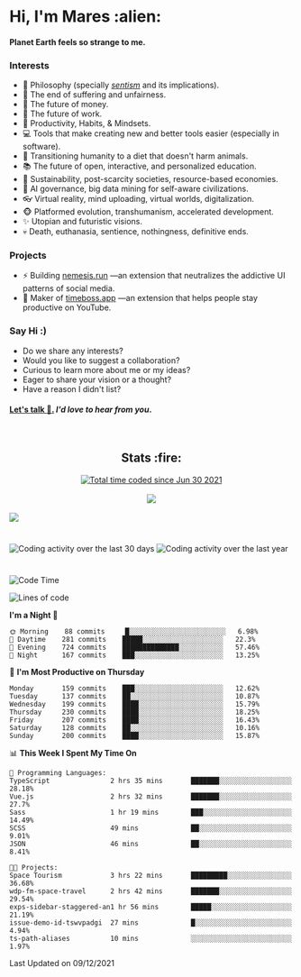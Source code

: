 <h1>Hi, I'm Mares :alien:</h1>

#### Planet Earth feels so strange to me.

### **Interests**

- 🌊 Philosophy (specially [_sentism_][sentismmedium] and its implications).
- 🎯 The end of suffering and unfairness.
- 💸 The future of money.
- 💼 The future of work.
- 🧠 Productivity, Habits, & Mindsets.
- 💻 Tools that make creating new and better tools easier (especially in software).
- 🥗 Transitioning humanity to a diet that doesn't harm animals.
- 📚 The future of open, interactive, and personalized education.
- 🌱 Sustainability, post-scarcity societies, resource-based economies.
- 🤖 AI governance, big data mining for self-aware civilizations.
- 👓 Virtual reality, mind uploading, virtual worlds, digitalization.
- 🐵 Platformed evolution, transhumanism, accelerated development.
- ✨ Utopian and futuristic visions.
- 💀 Death, euthanasia, sentience, nothingness, definitive ends.


### **Projects**

- ⚡ Building [nemesis.run](https://nemesis.run) —an extension that neutralizes the addictive UI patterns of social media.
- 💎 Maker of [timeboss.app](https://timeboss.app) —an extension that helps people stay productive on YouTube.


### **Say Hi :)**

- Do we share any interests?
- Would you like to suggest a collaboration?
- Curious to learn more about me or my ideas?
- Eager to share your vision or a thought?
- Have a reason I didn't list?

#### [Let's talk :wave:.](mailto:mareszhar@gmail.com) _I'd love to hear from you_.

[sentismmedium]: https://medium.com/@mareszhar/born-a-prisoner-a-reflection-about-life-its-struggles-and-a-plan-to-escape-d8566ce9b026

<br>

<h2 align="center">Stats :fire:</h2>

<div align="center">
  <a href="https://wakatime.com/@cfdc0e0d-4860-4b62-9ff0-cb659185525e">
    <img src="https://wakatime.com/badge/user/cfdc0e0d-4860-4b62-9ff0-cb659185525e.svg" alt="Total time coded since Jun 30 2021" />
  </a>
</div>

<br>

<div align="center">
  <img src="https://github-readme-streak-stats.herokuapp.com?user=mareszhar&theme=black-ice&hide_border=true&stroke=FFFFFF15&ring=DF8FFE&fire=DF8FFE&currStreakLabel=DF8FFE&background=1A232A&currStreakNum=86FFAB&dates=B1AAB3FF">
</div>

<!-- Add or remove this: &dates=B1AAB3FF at the end of the streak stats URL if they get bugged and aren't updating -->

<br>

<img src="https://activity-graph.herokuapp.com/graph?username=mareszhar&theme=nord&bg_color=00000000&color=979797&line=DF8FFE&point=00000000&area=true&hide_border=true">

<br>

<h1></h1>

<img src="https://wakatime.com/share/@mares/5df0ff02-9c79-41b4-b540-51dc9c65a57b.svg" alt="Coding activity over the last 30 days" />
<img src="https://wakatime.com/share/@mares/ea89ba71-f374-40af-930c-e0655909fe37.svg" alt="Coding activity over the last year" />

<h1></h1>

<!--START_SECTION:waka-->
![Code Time](http://img.shields.io/badge/Code%20Time-367%20hrs%2015%20mins-blue)

![Lines of code](https://img.shields.io/badge/From%20Hello%20World%20I%27ve%20Written-116%20Thousand%20lines%20of%20code-blue)

**I'm a Night 🦉** 

```text
🌞 Morning    88 commits     █░░░░░░░░░░░░░░░░░░░░░░░░   6.98% 
🌆 Daytime    281 commits    █████░░░░░░░░░░░░░░░░░░░░   22.3% 
🌃 Evening    724 commits    ██████████████░░░░░░░░░░░   57.46% 
🌙 Night      167 commits    ███░░░░░░░░░░░░░░░░░░░░░░   13.25%

```
📅 **I'm Most Productive on Thursday** 

```text
Monday       159 commits    ███░░░░░░░░░░░░░░░░░░░░░░   12.62% 
Tuesday      137 commits    ██░░░░░░░░░░░░░░░░░░░░░░░   10.87% 
Wednesday    199 commits    ████░░░░░░░░░░░░░░░░░░░░░   15.79% 
Thursday     230 commits    ████░░░░░░░░░░░░░░░░░░░░░   18.25% 
Friday       207 commits    ████░░░░░░░░░░░░░░░░░░░░░   16.43% 
Saturday     128 commits    ██░░░░░░░░░░░░░░░░░░░░░░░   10.16% 
Sunday       200 commits    ████░░░░░░░░░░░░░░░░░░░░░   15.87%

```


📊 **This Week I Spent My Time On** 

```text
💬 Programming Languages: 
TypeScript               2 hrs 35 mins       ███████░░░░░░░░░░░░░░░░░░   28.18% 
Vue.js                   2 hrs 32 mins       ███████░░░░░░░░░░░░░░░░░░   27.7% 
Sass                     1 hr 19 mins        ███░░░░░░░░░░░░░░░░░░░░░░   14.49% 
SCSS                     49 mins             ██░░░░░░░░░░░░░░░░░░░░░░░   9.01% 
JSON                     46 mins             ██░░░░░░░░░░░░░░░░░░░░░░░   8.41%

🐱‍💻 Projects: 
Space Tourism            3 hrs 22 mins       █████████░░░░░░░░░░░░░░░░   36.68% 
wdp-fm-space-travel      2 hrs 42 mins       ███████░░░░░░░░░░░░░░░░░░   29.54% 
exps-sidebar-staggered-an1 hr 56 mins        █████░░░░░░░░░░░░░░░░░░░░   21.19% 
issue-demo-id-tswvpadgi  27 mins             █░░░░░░░░░░░░░░░░░░░░░░░░   4.94% 
ts-path-aliases          10 mins             ░░░░░░░░░░░░░░░░░░░░░░░░░   1.97%

```


 Last Updated on 09/12/2021
<!--END_SECTION:waka-->
